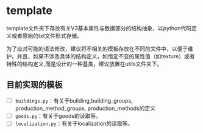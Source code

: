 # template

template文件夹下存放有关V3基本属性与数据部分的结构抽象，以python代码定义或者原始的txt文件形式存储。

为了应对可能的语法修改，建议将不相关的模板存放在不同的文件中，以便于维护。并且，如果不涉及具体的结构定义，如恒定不变的属性值（如texture）或者特殊的结构定义,而是设计的一种基类，建议放置在utils文件夹下。

## 目前实现的模板

- [ ] `buildings.py`：有关于building,building_groups, production_method_groups, production_methods的定义
- [ ]  `goods.py`：有关于goods的读取等。
- [ ]  `localization.py`：有关于localization的读取等。
